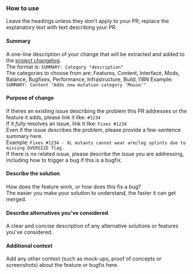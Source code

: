### How to use
Leave the headings unless they don't apply to your PR; replace the explanatory text with text describing your PR.

#### Summary
A one-line description of your change that will be extracted and added to the [project changelog](../data/changelog.txt).  
The format is: ```SUMMARY: Category "description"```  
The categories to choose from are: Features, Content, Interface, Mods, Balance, Bugfixes, Performance, Infrastructure, Build, I18N
Example: ```SUMMARY: Content "Adds new mutation category 'Mouse'"```

#### Purpose of change
If theres an existing issue describing the problem this PR addresses or the feature it adds, please link it like: ```#1234```  
If it *fully* resolves an issue, link it like: ```Fixes #1234```  
Even if the issue describes the problem, please provide a few-sentence summary here.  
Example: ```Fixes #1234 - XL mutants cannot wear arm/leg splints due to missing OVERSIZE flag.```  
If there is no related issue, please describe the issue you are addressing, including how to trigger a bug if this is a bugfix.

#### Describe the solution
How does the feature work, or how does this fix a bug?  
The easier you make your solution to understand, the faster it can get merged.

#### Describe alternatives you've considered
A clear and concise description of any alternative solutions or features you've considered.

#### Additional context
Add any other context (such as mock-ups, proof of concepts or screenshots) about the feature or bugfix here. 

